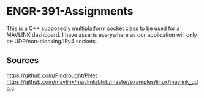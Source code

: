 # ENGR-391-Assignments
This is a C++ supposedly multiplatform socket class to be used for a MAVLINK dashboard.
I have asserts everywhere as our application will only be UDP/non-blocking/IPv4 sockets.

## Sources
https://github.com/Pindrought/PNet
https://github.com/mavlink/mavlink/blob/master/examples/linux/mavlink_udp.c
